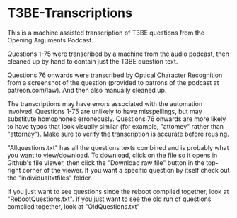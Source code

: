 # T3BE-Transcriptions

This is a machine assisted transcription of T3BE questions from the Opening Arguments Podcast.

Questions 1-75 were transcribed by a machine from the audio podcast, then cleaned up by hand to contain just the T3BE question text.

Questions 76 onwards were transcribed by Optical Character Recognition from a screenshot of the question (provided to patrons of the podcast at patreon.com/law). And then also manually cleaned up.

The transcriptions may have errors associated with the automation involved. Questions 1-75 are unlikely to have misspellings, but may substitute homophones erroneously. Questions 76 onwards are more likely to have typos that look visually similar (for example, "attomey" rather than "attorney"). Make sure to verify the transcription is accurate before reusing.

"Allquestions.txt" has all the questions texts combined and is probably what you want to view/download. To download, click on the file so it opens in Github's file viewer, then click the "Download raw file" button in the top-right corner of the viewer. If you want a specific question by itself check out the "individualtxtfiles" folder.

If you just want to see questions since the reboot compiled together, look at "RebootQuestions.txt". If you just want to see the old run of questions complied together, look at "OldQuestions.txt"

